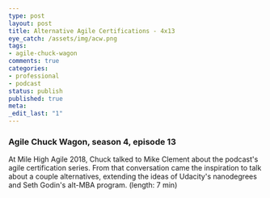```yaml
---
type: post
layout: post
title: Alternative Agile Certifications - 4x13
eye_catch: /assets/img/acw.png
tags:
- agile-chuck-wagon
comments: true
categories:
- professional
- podcast
status: publish
published: true
meta:
_edit_last: "1"
---
```


### Agile Chuck Wagon, season 4, episode 13

At Mile High Agile 2018, Chuck talked to Mike Clement about the podcast's agile certification series. From that conversation came the inspiration to talk about a couple alternatives, extending the ideas of Udacity's nanodegrees and Seth Godin's alt-MBA program. (length: 7 min)
